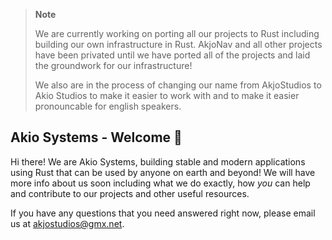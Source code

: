 > **Note** 
> 
> We are currently working on porting all our projects to Rust including building our own infrastructure in Rust. AkjoNav and all other projects have been privated until we have ported all of the projects and laid the groundwork for our infrastructure!
> 
> We also are in the process of changing our name from AkjoStudios to Akio Studios to make it easier to work with and to make it easier pronouncable for english speakers.

## Akio Systems - Welcome 👋

Hi there! We are Akio Systems, building stable and modern applications using Rust that can be used by anyone on earth and beyond! We will have more info about us soon including what we do exactly, how *you* can help and contribute to our projects and other useful resources.

If you have any questions that you need answered right now, please email us at [akjostudios@gmx.net](mailto:akjostudios@gmx.net).

